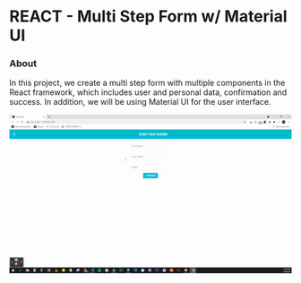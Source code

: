 # REACT - Multi Step Form w/ Material UI

### About

In this project, we create a multi step form with multiple components in the React framework, which includes user and personal data, confirmation and success. In addition, we will be using Material UI for the user interface.

![example_gif](./example.gif)
